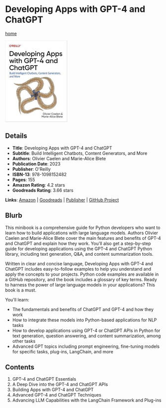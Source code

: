 # Developing Apps with GPT-4 and ChatGPT

[home](../)

![Cover Image](developing-apps-with-gpt-4-and-chatgpt.jpeg)

## Details

* **Title**: Developing Apps with GPT-4 and ChatGPT
* **Subtitle**: Build Intelligent Chatbots, Content Generators, and More
* **Authors**: Olivier Caelen and Marie-Alice Blete
* **Publication Date**: 2023
* **Publisher**: O'Reilly
* **ISBN-13**: 978-1098152482
* **Pages**: 155
* **Amazon Rating**: 4.2 stars
* **Goodreads Rating**: 3.66 stars


**Links**: [Amazon](https://a.co/d/8aDJJvi) |
[Goodreads](https://www.goodreads.com/book/show/181704874-developing-apps-with-gpt-4-and-chatgpt) |
[Publisher](https://www.oreilly.com/library/view/developing-apps-with/9781098152475/) |
[GitHub Project](https://github.com/malywut/gpt_examples)

## Blurb

This minibook is a comprehensive guide for Python developers who want to learn how to build applications with large language models. Authors Olivier Caelen and Marie-Alice Blete cover the main features and benefits of GPT-4 and ChatGPT and explain how they work. You'll also get a step-by-step guide for developing applications using the GPT-4 and ChatGPT Python library, including text generation, Q&A, and content summarization tools.

Written in clear and concise language, Developing Apps with GPT-4 and ChatGPT includes easy-to-follow examples to help you understand and apply the concepts to your projects. Python code examples are available in a GitHub repository, and the book includes a glossary of key terms. Ready to harness the power of large language models in your applications? This book is a must.

You'll learn:

* The fundamentals and benefits of ChatGPT and GPT-4 and how they work
* How to integrate these models into Python-based applications for NLP tasks
* How to develop applications using GPT-4 or ChatGPT APIs in Python for text generation, question answering, and content summarization, among other tasks
* Advanced GPT topics including prompt engineering, fine-tuning models for specific tasks, plug-ins, LangChain, and more

## Contents

1. GPT-4 and ChatGPT Essentials
2. A Deep Dive into the GPT-4 and ChatGPT APIs
3. Building Apps with GPT-4 and ChatGPT
4. Advanced GPT-4 and ChatGPT Techniques
5. Advancing LLM Capabilities with the LangChain Framework and Plug-ins
